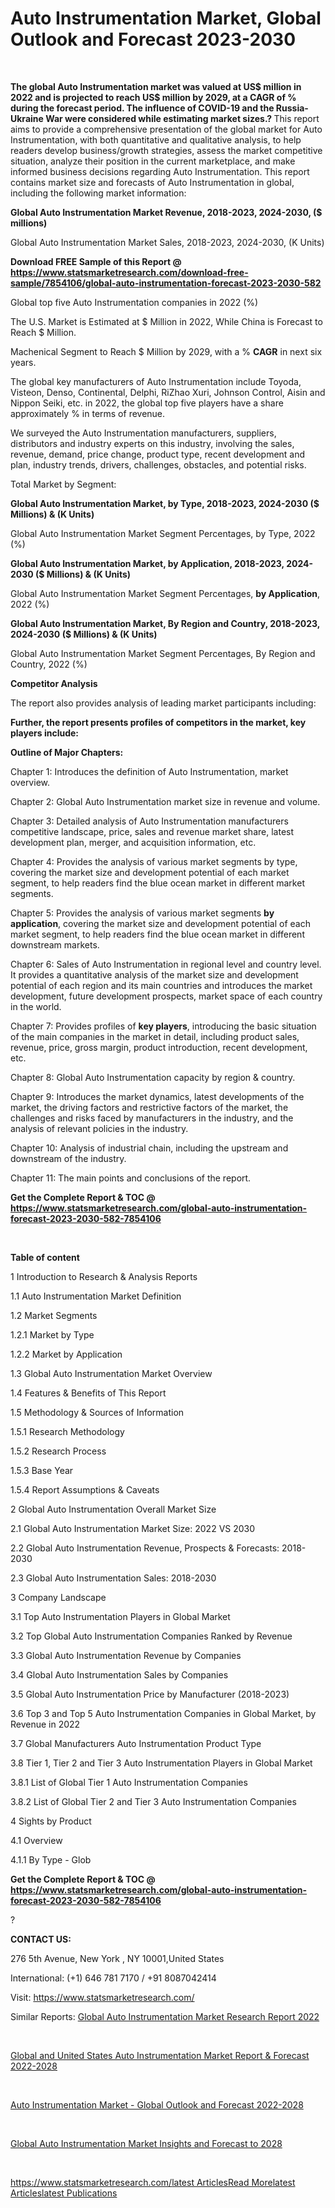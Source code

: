 <h1>Auto Instrumentation Market, Global Outlook and Forecast 2023-2030</h1><br/><p><strong>The global Auto Instrumentation market was valued at US$ million in 2022 and is projected to reach US$ million by 2029, at a <strong>CAGR</strong> of % during the forecast period. The influence of COVID-19 and the Russia-Ukraine War were considered while estimating market sizes.? </strong>This report aims to provide a comprehensive presentation of the global market for Auto Instrumentation, with both quantitative and qualitative analysis, to help readers develop business/growth strategies, assess the market competitive situation, analyze their position in the current marketplace, and make informed business decisions regarding Auto Instrumentation. This report contains market size and forecasts of Auto Instrumentation in global, including the following market information:</p>
 
 
 
 <p><strong>Global Auto Instrumentation Market Revenue, 2018-2023, 2024-2030, ($ millions)</strong></p>
 
 
 
 <p>Global Auto Instrumentation Market Sales, 2018-2023, 2024-2030, (K Units)</p>
 
 
 
 <p><strong>Download FREE Sample of this Report @ <a href="https://www.statsmarketresearch.com/download-free-sample/7854106/global-auto-instrumentation-forecast-2023-2030-582">https://www.statsmarketresearch.com/download-free-sample/7854106/global-auto-instrumentation-forecast-2023-2030-582</a></strong></p>
 
 
 
 <p>Global top five Auto Instrumentation companies in 2022 (%)</p>
 
 
 
 <p>The U.S. Market is Estimated at $ Million in 2022, While China is Forecast to Reach $ Million.</p>
 
 
 
 <p>Machenical Segment to Reach $ Million by 2029, with a % <strong>CAGR</strong> in next six years.</p>
 
 
 
 <p>The global key manufacturers of Auto Instrumentation include Toyoda, Visteon, Denso, Continental, Delphi, RiZhao Xuri, Johnson Control, Aisin and Nippon Seiki, etc. in 2022, the global top five players have a share approximately % in terms of revenue.</p>
 
 
 
 <p>We surveyed the Auto Instrumentation manufacturers, suppliers, distributors and industry experts on this industry, involving the sales, revenue, demand, price change, product type, recent development and plan, industry trends, drivers, challenges, obstacles, and potential risks.</p>
 
 
 
 <p>Total Market by Segment:</p>
 
 
 
 <p><strong>Global Auto Instrumentation Market, by Type, 2018-2023, 2024-2030 ($ Millions) & (K Units)</strong></p>
 
 
 
 <p>Global Auto Instrumentation Market Segment Percentages, by Type, 2022 (%)</p>
 
 
 
 <p><strong>Global Auto Instrumentation Market, <strong>by Application</strong>, 2018-2023, 2024-2030 ($ Millions) & (K Units)</strong></p>
 
 
 
 <p>Global Auto Instrumentation Market Segment Percentages, <strong>by Application</strong>, 2022 (%)</p>
 
 
 
 <p><strong>Global Auto Instrumentation Market, By Region and Country, 2018-2023, 2024-2030 ($ Millions) & (K Units)</strong></p>
 
 
 
 <p>Global Auto Instrumentation Market Segment Percentages, By Region and Country, 2022 (%)</p>
 
 
 
 <p><strong>Competitor Analysis</strong></p>
 
 
 
 <p>The report also provides analysis of leading market participants including:</p>
 
 
 
 <p><strong>Further, the report presents profiles of competitors in the market, <strong>key players</strong> include:</strong></p>
 
 
 
 <p><strong>Outline of Major Chapters:</strong></p>
 
 
 
 <p>Chapter 1: Introduces the definition of Auto Instrumentation, market overview.</p>
 
 
 
 <p>Chapter 2: Global Auto Instrumentation market size in revenue and volume.</p>
 
 
 
 <p>Chapter 3: Detailed analysis of Auto Instrumentation manufacturers competitive landscape, price, sales and revenue market share, latest development plan, merger, and acquisition information, etc.</p>
 
 
 
 <p>Chapter 4: Provides the analysis of various market segments by type, covering the market size and development potential of each market segment, to help readers find the blue ocean market in different market segments.</p>
 
 
 
 <p>Chapter 5: Provides the analysis of various market segments <strong>by application</strong>, covering the market size and development potential of each market segment, to help readers find the blue ocean market in different downstream markets.</p>
 
 
 
 <p>Chapter 6: Sales of Auto Instrumentation in regional level and country level. It provides a quantitative analysis of the market size and development potential of each region and its main countries and introduces the market development, future development prospects, market space of each country in the world.</p>
 
 
 
 <p>Chapter 7: Provides profiles of <strong>key players</strong>, introducing the basic situation of the main companies in the market in detail, including product sales, revenue, price, gross margin, product introduction, recent development, etc.</p>
 
 
 
 <p>Chapter 8: Global Auto Instrumentation capacity by region & country.</p>
 
 
 
 <p>Chapter 9: Introduces the market dynamics, latest developments of the market, the driving factors and restrictive factors of the market, the challenges and risks faced by manufacturers in the industry, and the analysis of relevant policies in the industry.</p>
 
 
 
 <p>Chapter 10: Analysis of industrial chain, including the upstream and downstream of the industry.</p>
 
 
 
 <p>Chapter 11: The main points and conclusions of the report.</p>
 
 
 
 <div><b>Get the Complete Report & TOC @ <a href="https://www.statsmarketresearch.com/global-auto-instrumentation-forecast-2023-2030-582-7854106">https://www.statsmarketresearch.com/global-auto-instrumentation-forecast-2023-2030-582-7854106</a></b></div>
 
 
 
 <p><br />
 
 <b>Table of content</b></p>
 
 
 
 <p>1 Introduction to Research & Analysis Reports<br />
 
 1.1 Auto Instrumentation Market Definition<br />
 
 1.2 Market Segments<br />
 
 1.2.1 Market by Type<br />
 
 1.2.2 Market by Application<br />
 
 1.3 Global Auto Instrumentation Market Overview<br />
 
 1.4 Features & Benefits of This Report<br />
 
 1.5 Methodology & Sources of Information<br />
 
 1.5.1 Research Methodology<br />
 
 1.5.2 Research Process<br />
 
 1.5.3 Base Year<br />
 
 1.5.4 Report Assumptions & Caveats<br />
 
 2 Global Auto Instrumentation Overall Market Size<br />
 
 2.1 Global Auto Instrumentation Market Size: 2022 VS 2030<br />
 
 2.2 Global Auto Instrumentation Revenue, Prospects & Forecasts: 2018-2030<br />
 
 2.3 Global Auto Instrumentation Sales: 2018-2030<br />
 
 3 Company Landscape<br />
 
 3.1 Top Auto Instrumentation Players in Global Market<br />
 
 3.2 Top Global Auto Instrumentation Companies Ranked by Revenue<br />
 
 3.3 Global Auto Instrumentation Revenue by Companies<br />
 
 3.4 Global Auto Instrumentation Sales by Companies<br />
 
 3.5 Global Auto Instrumentation Price by Manufacturer (2018-2023)<br />
 
 3.6 Top 3 and Top 5 Auto Instrumentation Companies in Global Market, by Revenue in 2022<br />
 
 3.7 Global Manufacturers Auto Instrumentation Product Type<br />
 
 3.8 Tier 1, Tier 2 and Tier 3 Auto Instrumentation Players in Global Market<br />
 
 3.8.1 List of Global Tier 1 Auto Instrumentation Companies<br />
 
 3.8.2 List of Global Tier 2 and Tier 3 Auto Instrumentation Companies<br />
 
 4 Sights by Product<br />
 
 4.1 Overview<br />
 
 4.1.1 By Type - Glob</p>
 
 
 
 <div><b>Get the Complete Report & TOC @ <a href="https://www.statsmarketresearch.com/global-auto-instrumentation-forecast-2023-2030-582-7854106">https://www.statsmarketresearch.com/global-auto-instrumentation-forecast-2023-2030-582-7854106</a></b></div>
 
 
 
 <p>? </p>
 
 
 
 <p><b>CONTACT US:</b><br />
 
 276 5th Avenue, New York , NY 10001,United States<br />
 
 International: (+1) 646 781 7170 / +91 8087042414<br />
 
 Visit: <a href="https://www.statsmarketresearch.com/">https://www.statsmarketresearch.com/</a><br />
 
 Similar Reports: <a href="https://www.statsmarketresearch.com/global-auto-instrumentation-forecast-2023-2030-582-7854106">Global Auto Instrumentation Market Research Report 2022</a><br />
 
 <br />
 
 <a href="https://www.statsmarketresearch.com/global-auto-instrumentation-forecast-2023-2030-582-7854106">Global and United States Auto Instrumentation Market Report & Forecast 2022-2028</a><br />
 
 <br />
 
 <a href="https://www.statsmarketresearch.com/global-auto-instrumentation-forecast-2023-2030-582-7854106">Auto Instrumentation Market - Global Outlook and Forecast 2022-2028</a><br />
 
 <br />
 
 <a href="https://www.statsmarketresearch.com/global-auto-instrumentation-forecast-2023-2030-582-7854106">Global Auto Instrumentation Market Insights and Forecast to 2028</a><br />
 
 <br />
 
 <a href="https://gyeongbokgung.com">https://www.statsmarketresearch.com/</a><a href="https://hallyeomaritime.com">latest Articles</a><a href="https://jingwansa.com">Read More</a><a href="https://nguoiviet.jp/">latest Articles</a><a href="https://www.intelmarketresearch.com/">latest Publications</a></p>